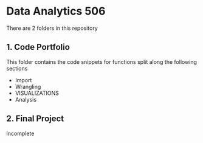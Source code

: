 # Data Analytics 506

There are 2  folders in this repository

## 1. Code Portfolio
This folder contains the code snippets for functions split along the following sections

* Import
* Wrangling
* VISUALIZATIONS
* Analysis

## 2. Final Project
Incomplete